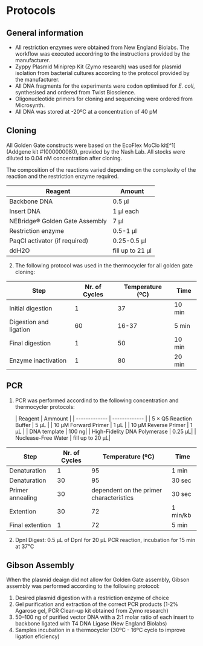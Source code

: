 # Protocols


## General information 

+ All restriction enzymes were obtained from New England Biolabs. The workflow was executed accordring to the instructions provided by the manufacturer.
+ Zyppy Plasmid Miniprep Kit (Zymo research) was used for plasmid isolation from bacterial cultures according to the protocol provided by the manufacturer.
+ All DNA fragments for the experiments were codon optimised for _E. coli_, synthesised and ordered from Twist Bioscience.
+ Oligonucleotide primers for cloning and sequencing were ordered from Microsynth.
+ All DNA was stored at -20ºC at a concentration of 40 pM 

## Cloning

All Golden Gate constructs were based on the EcoFlex MoClo kit[^1] (Addgene kit #1000000080), provided by the Nash Lab. All stocks were diluted to 0.04 nM concentration after cloning.

The composition of the reactions varied depending on the complexity of the reaction and the restriction enzyme required. 

| Reagent  | Amount |
| ------------- | ------------- |
| Backbone DNA  | 0.5 µl  |
| Insert DNA  | 1 µl each |
| NEBridge® Golden Gate Assembly | 7 μl |
| Restriction enzyme  | 0.5-1 μl |
| PaqCI activator (if required)  | 0.25-0.5 μl |
| ddH2O  | fill up to 21 μl |

2. The following protocol was used in the thermocycler for all golden gate cloning:
 


| Step  | Nr. of Cycles | Temperature (ºC)|Time|
| ------------- | ------------- |------------- |------------- |
| Initial digestion | 1  |37  |10 min  |
| Digestion and ligation | 60 | 16-37 |5 min  |
| Final digestion  | 1  |50 | 10 min  |
| Enzyme inactivation | 1   |80 |20 min  |

## PCR

1. PCR was performed accordind to the following concentration and thermocycler protocols:

   | Reagent  | Ammount |
| ------------- | ------------- |
| 5 × Q5 Reaction Buffer | 5 µL  |
| 10 µM Forward Primer | 1 µL |
| 10 µM Reverse Primer  | 1 µL |
| DNA template  | 100 ng|
| High-Fidelity DNA Polymerase  | 0.25 µL|
| Nuclease-Free Water | fill up to 20 µL|

| Step  | Nr. of Cycles | Temperature (ºC)|Time|
| ------------- | ------------- |------------- |------------- |
| Denaturation | 1  |95  |1 min  |
| Denaturation | 30  |95  |30 sec  |
| Primer annealing | 30 | dependent on the primer characteristics |30 sec  |
| Extention  | 30 | 72 | 1 min/kb  |
| Final extention  | 1 | 72 | 5 min  |

2. DpnI Digest: 0.5 μL of DpnI for 20 μL PCR reaction, incubation for 15 min at 37°C




## Gibson Assembly
When the plasmid deaign did not allow for Golden Gate assembly, Gibson assembly was performed according to the following protocol:

1. Desired plasmid digestion with a restriction enzyme of choice 
2. Gel purification and extraction of the correct PCR products (1-2% Agarose gel, PCR Clean-up kit obtained from Zymo research)
3. 50–100 ng of purified vector DNA with a 2:1 molar ratio of each insert to backbone ligated with T4 DNA Ligase (New England Biolabs)
6. Samples incubation in a thermocycler (30ºC - 16ºC cycle to improve ligation eficiency)

